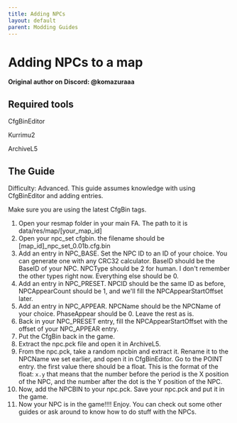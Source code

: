 ```yaml
---
title: Adding NPCs
layout: default
parent: Modding Guides
---
```


# Adding NPCs to a map
**Original author on Discord: @komazuraaa**


## Required tools
CfgBinEditor

Kurrimu2

ArchiveL5
## The Guide

Difficulty: Advanced. This guide assumes knowledge with using CfgBinEditor and adding entries.

Make sure you are using the latest CfgBin tags.

1. Open your resmap folder in your main FA. The path to it is data/res/map/[your_map_id]
2. Open your npc_set cfgbin. the filename should be [map_id]_npc_set_0.01b.cfg.bin
3. Add an entry in NPC_BASE. Set the NPC ID to an ID of your choice. You can generate one with any CRC32 calculator. BaseID should be the BaseID of your NPC. NPCType should be 2 for human. I don't remember the other types right now. Everything else should be 0.
4. Add an entry in NPC_PRESET. NPCID should be the same ID as before, NPCAppearCount should be 1, and we'll fill the NPCAppearStartOffset later.
5. Add an entry in NPC_APPEAR. NPCName should be the NPCName of your choice.  PhaseAppear should be 0. Leave the rest as is.
6. Back in your NPC_PRESET entry, fill the NPCAppearStartOffset with the offset of your NPC_APPEAR entry.
7. Put the CfgBin back in the game.
8. Extract the npc.pck file and open it in ArchiveL5.
9. From the npc.pck, take a random npcbin and extract it. Rename it to the NPCName we set earlier, and open it in CfgBinEditor. Go to the POINT entry. the first value there should be a float. This is the format of the float:
`x.y`
that means that the number before the period is the X position of the NPC, and the number after the dot is the Y position of the NPC.
10. Now, add the NPCBIN to your npc.pck. Save your npc.pck and put it in the game.
11. Now your NPC is in the game!!!! Enjoy. You can check out some other guides or ask around to know how to do stuff with the NPCs.